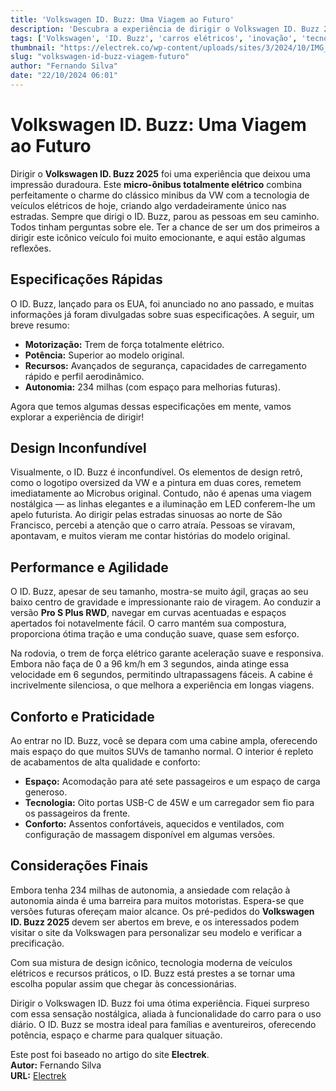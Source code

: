 ```yaml
---
title: 'Volkswagen ID. Buzz: Uma Viagem ao Futuro'
description: 'Descubra a experiência de dirigir o Volkswagen ID. Buzz 2025, um micro-ônibus elétrico que combina nostalgia e tecnologia moderna.'
tags: ['Volkswagen', 'ID. Buzz', 'carros elétricos', 'inovação', 'tecnologia']
thumbnail: "https://electrek.co/wp-content/uploads/sites/3/2024/10/IMG_3529-copy-e1729274613887.jpeg?quality=82&strip=all&w=1600"
slug: "volkswagen-id-buzz-viagem-futuro"
author: "Fernando Silva"
date: "22/10/2024 06:01"
---
```


# Volkswagen ID. Buzz: Uma Viagem ao Futuro

Dirigir o **Volkswagen ID. Buzz 2025** foi uma experiência que deixou uma impressão duradoura. Este **micro-ônibus totalmente elétrico** combina perfeitamente o charme do clássico minibus da VW com a tecnologia de veículos elétricos de hoje, criando algo verdadeiramente único nas estradas. Sempre que dirigi o ID. Buzz, parou as pessoas em seu caminho. Todos tinham perguntas sobre ele. Ter a chance de ser um dos primeiros a dirigir este icônico veículo foi muito emocionante, e aqui estão algumas reflexões.

## Especificações Rápidas

O ID. Buzz, lançado para os EUA, foi anunciado no ano passado, e muitas informações já foram divulgadas sobre suas especificações. A seguir, um breve resumo:

- **Motorização:** Trem de força totalmente elétrico.
- **Potência:** Superior ao modelo original.
- **Recursos:** Avançados de segurança, capacidades de carregamento rápido e perfil aerodinâmico.
- **Autonomia:** 234 milhas (com espaço para melhorias futuras).

Agora que temos algumas dessas especificações em mente, vamos explorar a experiência de dirigir!

## Design Inconfundível

Visualmente, o ID. Buzz é inconfundível. Os elementos de design retrô, como o logotipo oversized da VW e a pintura em duas cores, remetem imediatamente ao Microbus original. Contudo, não é apenas uma viagem nostálgica — as linhas elegantes e a iluminação em LED conferem-lhe um apelo futurista. Ao dirigir pelas estradas sinuosas ao norte de São Francisco, percebi a atenção que o carro atraía. Pessoas se viravam, apontavam, e muitos vieram me contar histórias do modelo original.

## Performance e Agilidade

O ID. Buzz, apesar de seu tamanho, mostra-se muito ágil, graças ao seu baixo centro de gravidade e impressionante raio de viragem. Ao conduzir a versão **Pro S Plus RWD**, navegar em curvas acentuadas e espaços apertados foi notavelmente fácil. O carro mantém sua compostura, proporciona ótima tração e uma condução suave, quase sem esforço.

Na rodovia, o trem de força elétrico garante aceleração suave e responsiva. Embora não faça de 0 a 96 km/h em 3 segundos, ainda atinge essa velocidade em 6 segundos, permitindo ultrapassagens fáceis. A cabine é incrivelmente silenciosa, o que melhora a experiência em longas viagens.

## Conforto e Praticidade

Ao entrar no ID. Buzz, você se depara com uma cabine ampla, oferecendo mais espaço do que muitos SUVs de tamanho normal. O interior é repleto de acabamentos de alta qualidade e conforto:

- **Espaço:** Acomodação para até sete passageiros e um espaço de carga generoso.
- **Tecnologia:** Oito portas USB-C de 45W e um carregador sem fio para os passageiros da frente.
- **Conforto:** Assentos confortáveis, aquecidos e ventilados, com configuração de massagem disponível em algumas versões.

## Considerações Finais

Embora tenha 234 milhas de autonomia, a ansiedade com relação à autonomia ainda é uma barreira para muitos motoristas. Espera-se que versões futuras ofereçam maior alcance. Os pré-pedidos do **Volkswagen ID. Buzz 2025** devem ser abertos em breve, e os interessados podem visitar o site da Volkswagen para personalizar seu modelo e verificar a precificação.

Com sua mistura de design icônico, tecnologia moderna de veículos elétricos e recursos práticos, o ID. Buzz está prestes a se tornar uma escolha popular assim que chegar às concessionárias.

Dirigir o Volkswagen ID. Buzz foi uma ótima experiência. Fiquei surpreso com essa sensação nostálgica, aliada à funcionalidade do carro para o uso diário. O ID. Buzz se mostra ideal para famílias e aventureiros, oferecendo potência, espaço e charme para qualquer situação.

Este post foi baseado no artigo do site **Electrek**.  
**Autor:** Fernando Silva  
**URL:** [Electrek](https://electrek.co/2024/10/21/volkswagen-id-buzz-a-joyful-throwback-to-the-future/)  
  
  
